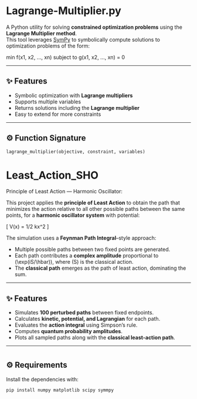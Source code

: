 # Lagrange-Multiplier.py
A Python utility for solving **constrained optimization problems** using the **Lagrange Multiplier method**.  
This tool leverages [SymPy](https://www.sympy.org/) to symbolically compute solutions to optimization problems of the form:  

min f(x1, x2, ..., xn)   subject to   g(x1, x2, ..., xn) = 0

---

## ✨ Features
- Symbolic optimization with **Lagrange multipliers**
- Supports multiple variables
- Returns solutions including the **Lagrange multiplier**
- Easy to extend for more constraints

---

## ⚙️ Function Signature

```python
lagrange_multiplier(objective, constraint, variables)
```

# Least_Action_SHO
Principle of Least Action — Harmonic Oscillator:

This project applies the **principle of Least Action** to obtain the path that minimizes the action relative to all other possible paths between the same points, for a **harmonic oscillator system** with potential:

\[
V(x) = 1/2 kx^2
\]

The simulation uses a **Feynman Path Integral**–style approach:  
- Multiple possible paths between two fixed points are generated.  
- Each path contributes a **complex amplitude** proportional to \(\exp(iS/\hbar)\), where \(S\) is the classical action.  
- The **classical path** emerges as the path of least action, dominating the sum.  

---

## ✨ Features
- Simulates **100 perturbed paths** between fixed endpoints.  
- Calculates **kinetic, potential, and Lagrangian** for each path.  
- Evaluates the **action integral** using Simpson’s rule.  
- Computes **quantum probability amplitudes**.  
- Plots all sampled paths along with the **classical least-action path**.  

---

# 

## ⚙️ Requirements
Install the dependencies with:
```python
pip install numpy matplotlib scipy symmpy 
```



